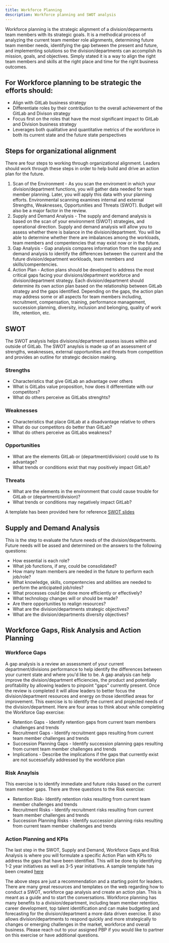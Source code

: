 ```yaml
---
title: Workforce Planning
description: Workforce planning and SWOT analysis
---
```


Workforce planning is the strategic alignment of a division/deparments team members with its strategic goals.  It is a methodical process of analyzing the current team member role alignments, determining future team member needs, identifying the gap between the present and future, and implementing solutions so the division/departments can accomplish its mission, goals, and objectives. Simply stated it is a way to align the right team members and skills at the right place and time for the right business outcomes.

## For Workforce planning to be strategic the efforts should:

- Align with GitLab business strategy
- Differentiate roles by their contribution to the overall achievement of the GitLab and Divison strategy
- Focus first on the roles that have the most significant impact to GitLab and Division business strategy
- Leverages both qualitative and quantitative metrics of the workforce in both its current state and the future state perspectives

## Steps for organizational alignment

There are four steps to working through organizational alignment.  Leaders should work through these steps in order to help build and drive an action plan for the future.

1. Scan of the Environment - As you scan the enviroment in which your division/department functions, you will gather data needed for team member planning.  Later, you will apply this data with your planning efforts.  Environmental scanning examines internal and external Strengths, Weaknesses, Opportunities and Threats (SWOT).  Budget will also be a major factor in the review.
1. Supply and Demand Analysis - The supply and demand analysis is based on the scan of your environment (SWOT) strategies, and operational direction.  Supply and demand analysis will allow you to assess whether there is balance in the division/department.  You will be able to determine whether there are imbalances among the workloads, team members and compentencies that may exist now or in the future.
1. Gap Analysis - Gap analysis compares information from the supply and demand analysis to identify the differences between the current and the future division/department workloads, team members and skills/compentencies.
1. Action Plan - Action plans should be developed to address the most critical gaps facing your divisions/department workforce and division/department strategy.  Each division/department should determine its own action plan based on the relationship between GitLab strategy and the gaps identified.  Depending on the gaps, the action plan may address some or all aspects for team members including, recruitment, compensation, training, performance management, succession planning, diversity, inclusion and belonging, quality of work life, retention, etc.

## SWOT

The SWOT analysis helps divisions/department assess issues within and outside of GitLab.  The SWOT anaylsis is made up of an assessment of strengths, weaknesses, external opportunities and threats from competition and provides an outline for strategic decision making.

### Strengths

- Characteristics that give GitLab an advantage over others
- What is GitLabs value proposition, how does it differentiate with our competitors?
- What do others perceive as GitLabs strenghts?

### Weaknesses

- Characteristics that place GitLab at a disadvantage relative to others
- What do our competitors do better than GitLab?
- What do others perceive as GitLabs weakness?

### Opportunities

- What are the elements GitLab or (department/division) could use to its advantage?
- What trends or conditions exist that may positively impact GitLab?

### Threats

- What are the elements in the environment that could cause trouble for GitLab or (department/division)?
- What trends or conditions may negatively impact GitLab?

A template has been provided here for reference [SWOT slides](https://docs.google.com/presentation/d/1C-TJZ73pQaPiNzvJmn29iG8Rz0pSkWxVNZ-J_7HkPVg/edit#slide=id.g7cfc573816_1_22)

## Supply and Demand Analysis

This is the step to evaluate the future needs of the division/departments.  Future needs will be assed and determined on the answers to the following questions:

- How essential is each role?
- What job functions, if any, could be consolidated?
- How many team members are needed in the future to perform each job/role?
- What knowledge, skills, compentencies and abilities are needed to perform the anticipated job/roles?
- What processes could be done more efficiently or effectively?
- What technology changes will or should be made?
- Are there opportunities to realign resources?
- What are the division/departments strategic objectives?
- What are the division/departments diversity objectives?

## Workforce Gaps, Risk Analysis and Action Planning

### Workforce Gaps

A gap analysis is a review an assessment of your current department/divisions performance to help identify the differences between your current state and where you'd like to be.  A gap analysis can help improve the division/department efficiencies, the product and potentially profitability by allowing leaders to pinpoint "gaps" currently present.  Once the review is completed it will allow leaders to better focus the division/department resources and energy on those identified areas for improvement.  This exercise is to identify the current and projected needs of the division/department.  Here are four areas to think about while completing the Workforce Gap exercise:

- Retention Gaps - Identify retention gaps from current team members challenges and trends
- Recruitment Gaps - Identify recruitment gaps resulting from current team member challenges and trends
- Succession Planning Gaps - Identify succession planning gaps resulting from current team member challenges and trends
- Implications - Describe the implications if the gaps that currently exist are not sucessefully addressed by the workforce plan

### Risk Anaylsis

This exercise is to identify immediate and future risks based on the current team member gaps.  There are three questions to the Risk exercise:

- Retention Risk- Identify retention risks resulting from current team member challenges and trends
- Recruitment Risks - Identify recruitment risks resulting from current team member challenges and trends
- Succession Planning Risks - Identify succession planning risks resulting from current team member challenges and trends

### Action Planning and KPIs

The last step in the SWOT, Supply and Demand, Workforce Gaps and Risk Analysis is where you will formulate a specific Action Plan with KPIs to address the gaps that have been identified.  This will be done by identifying 1-2 year initiatives as well as 3-5 year initiatives.  A sample template has been created [here](https://docs.google.com/presentation/d/1qg5UJXscGeGpj_iaSCRSaRvDKzIso7A-gSb_No9Ashs/edit#slide=id.g7cfc573816_6_61)

The above steps are just a recommendation and a starting point for leaders.  There are many great resources and templates on the web regarding how to conduct a SWOT, workforce gap analysis and create an action plan.  This is meant as a guide and to start the conversations.  Workforce planning has many benefits to a division/department, including team member retention, career development, top talent identification and can make budgeting and forecasting for the division/department a more data driven exercise.  It also allows division/departments to respond quickly and more strategically to changes or emerging challenges in the market, workforce and overall business.  Please reach out to your assigned PBP if you would like to partner on this exercise or have additional questions.
